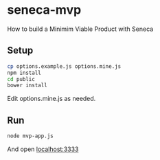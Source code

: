 seneca-mvp
==========

How to build a Minimim Viable Product with Seneca

## Setup

```bash
cp options.example.js options.mine.js
npm install
cd public
bower install
```

Edit options.mine.js as needed.


## Run

```bash
node mvp-app.js
```

And open [localhost:3333](http://localhost:3333)


